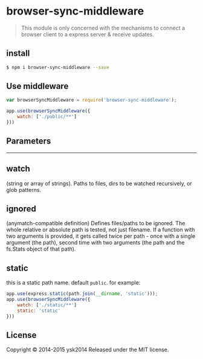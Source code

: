 # browser-sync-middleware

> This module is only concerned with the mechanisms to connect a browser client to a express server & receive updates.

## install

```sh
$ npm i browser-sync-middleware --save
```

## Use middleware

```js
var browserSyncMiddleware = require('browser-sync-middleware');

app.use(browserSyncMiddleware({
    watch: ['./public/**']
}))
```

## Parameters

-----

## watch
 (string or array of strings). Paths to files, dirs to be watched recursively, or glob patterns.

## ignored

(anymatch-compatible definition) Defines files/paths to be ignored. The whole relative or absolute path is tested, not just filename. If a function with two arguments is provided, it gets called twice per path - once with a single argument (the path), second time with two arguments (the path and the fs.Stats object of that path).

## static
this is a static path name. default `public`. for example:
```js
app.use(express.static(path.join(__dirname, 'static')));
app.use(browserSyncMiddleware({
    watch: ['./static/**']
    static: 'static'
}))
```

## License

Copyright © 2014-2015 ysk2014
Released under the MIT license.